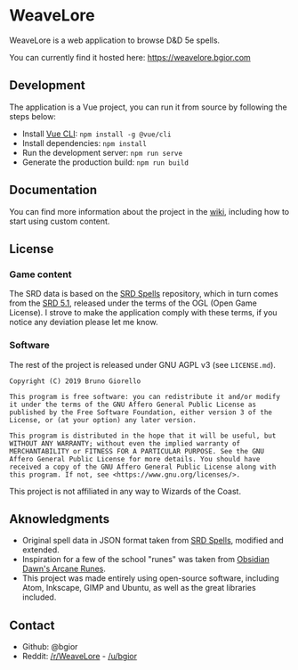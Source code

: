 # WeaveLore

WeaveLore is a web application to browse D&D 5e spells.

You can currently find it hosted here: https://weavelore.bgior.com

## Development
The application is a Vue project, you can run it from source by following the steps below:

* Install [Vue CLI](https://cli.vuejs.org/guide/installation.html): `npm install -g @vue/cli`
* Install dependencies: `npm install`
* Run the development server: `npm run serve`
* Generate the production build: `npm run build`

## Documentation
You can find more information about the project in the [wiki](https://github.com/bgior/weavelore/wiki/Content-FAQ), including how to start using custom content.

## License

### Game content
The SRD data is based on the [SRD Spells](https://github.com/vorpalhex/srd_spells) repository, which in turn comes from the [SRD 5.1](https://dnd.wizards.com/articles/features/systems-reference-document-srd), released under the terms of the OGL (Open Game License). I strove to make the application comply with these terms, if you notice any deviation please let me know.

### Software
The rest of the project is released under GNU AGPL v3 (see `LICENSE.md`).

```
Copyright (C) 2019 Bruno Giorello

This program is free software: you can redistribute it and/or modify it under the terms of the GNU Affero General Public License as published by the Free Software Foundation, either version 3 of the License, or (at your option) any later version.

This program is distributed in the hope that it will be useful, but WITHOUT ANY WARRANTY; without even the implied warranty of MERCHANTABILITY or FITNESS FOR A PARTICULAR PURPOSE. See the GNU Affero General Public License for more details. You should have received a copy of the GNU Affero General Public License along with this program. If not, see <https://www.gnu.org/licenses/>.
```

This project is not affiliated in any way to Wizards of the Coast.

## Aknowledgments
- Original spell data in JSON format taken from [SRD Spells](https://github.com/vorpalhex/srd_spells), modified and extended.
- Inspiration for a few of the school "runes" was taken from [Obsidian Dawn's Arcane Runes](https://www.obsidiandawn.com/arcane-runes-photoshop-gimp-brushes).
- This project was made entirely using open-source software, including Atom, Inkscape, GIMP and Ubuntu, as well as the great libraries included.

## Contact
- Github: @bgior
- Reddit: [/r/WeaveLore](https://www.reddit.com/r/WeaveLore/) - [/u/bgior](https://www.reddit.com/user/bgior)
